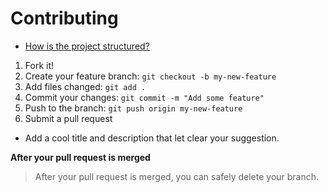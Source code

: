 # Contributing

- [How is the project structured?](./STRUCTURE.md)

1. Fork it!
2. Create your feature branch: `git checkout -b my-new-feature`
3. Add files changed:  `git add .`
4. Commit your changes: `git commit -m "Add some feature"`
5. Push to the branch: `git push origin my-new-feature`
6. Submit a pull request

- Add a cool title and description that let clear your suggestion.

**After your pull request is merged** 

> After your pull request is merged, you can safely delete your branch.
